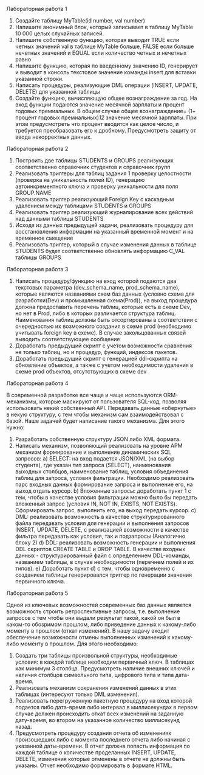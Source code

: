 Лабораторная работа 1

1. Создайте таблицу MyTable(id number, val number)
2. Напишите анонимный блок, который записывает в таблицу MyTable 10 000 целых случайных записей.
3. Напишите собственную функцию, которая выводит TRUE если четных значений val в таблице MyTable больше, FALSE если больше нечетных значений и EQUAL если количество четных и нечетных равно
4. Напишите функцию, которая по введенному значению ID, генерирует и выводит в консоль текстовое значение команды insert для вставки указанной строки.
5. Написать процедуры, реализующие DML операции (INSERT, UPDATE, DELETE) для указанной таблицы
6. Создайте функцию, вычисляющую общее вознаграждение за год. На вход функции подаются значение месячной зарплаты и процент годовых премиальных. В общем случае общее вознаграждение= (1+ процент годовых премиальных)*12* значение месячной зарплаты. При этом предусмотреть что процент вводится как целое число, и требуется преобразовать его к дробному. Предусмотреть защиту от ввода некорректных данных.



Лабораторная работа 2 

1. Построить две таблицы STUDENTS и GROUPS реализующих соответственно справочник студентов и справочник групп
2. Реализовать триггеры для таблиц задания 1 проверку целостности (проверка на уникальность полей ID), генерацию автоинкрементного ключа и проверку уникальности для поля GROUP.NAME
3. Реализовать триггер реализующий Foreign Key с каскадным удалением между таблицами STUDENTS и GROUPS
4. Реализовать триггер реализующий журналирование всех действий над данными таблицы STUDENTS
5. Исходя из данных предыдущей задачи, реализовать процедуру для восстановления информации на указанный временной момент и на временное смещение
6. Реализовать триггер, который в случае изменения данных в таблице STUDENTS будет соответственно обновлять информацию C_VAL таблицы GROUPS


Лабораторная работа 3

1. Написать процедуру/функцию на вход которой подаются два текстовых параметра (dev_schema_name, prod_schema_name), которые являются названиями схем баз данных (условно схема для разработки(Dev) и промышленная схема(Prod)),
на выход процедура должна предоставить перечень таблиц, которые есть в схеме Dev, но нет в Prod, либо в которых различается структура таблиц.
Наименования таблиц должны быть отсортированы в соответствии с очередностью их возможного создания в схеме prod (необходимо учитывать foreign key в схеме). В случае закольцованных связей выводить соответствующее сообщение
2. Доработать предыдущий скрипт с учетом возможности сравнения не только таблиц, но и процедур, функций, индексов пакетов.
3. Доработать предыдущий скрипт с генерацией ddl-скрипта на обновление объектов, а также с учетом необходимости удаления в схеме prod объектов, отсутствующих в схеме dev


Лабораторная работа 4

В современной разработке все чаще и чаще используются ORM-механизмы, которые маскируют от пользователя SQL-код, позволяя использовать некий собственный API. Передавать данные «обернутые» в некую структуру, с тем чтобы механизм сам взаимодействовал с базой. 
Наше задачей будет написание такого механизма. Для этого нужно:
1. Разработать собственную структуру JSON либо XML формата.
2. Написать механизм, позволяющий реализовать на уровне АРМ механизм формирование и выполнение динамических SQL запросов:
 	a) SELECT: на вход подается JSON/XML (на выбор студента), где указан тип запроса (SELECT), наименования выходных столбцов, наименование таблиц, условия объединения таблиц для запроса, условия фильтрации. Необходимо реализовать парс входных данных формирование запроса и выполнение его, на выход отдать курсор.
	b) Вложенные запросы: доработать пункт 1 с тем, чтобы в качестве условия фильтрации можно было бы передать вложенный запрос (условия IN, NOT IN, EXISTS, NOT EXISTS). Сформировать запрос, выполнить его, на выход передать курсор.
	c) DML: реализовать возможность в качестве структурированного файла передавать условия для генерации и выполнения запросов INSERT, UPDATE, DELETE, с реализацией возможности в качестве фильтра передавать как условия, так и подзапросы (Аналогично блоку 2)
	d) DDL: реализовать возможность генерации и выполнения DDL скриптов CREATE TABLE и DROP TABLE. В качестве входных данных - структурированный файл с определением DDL-команды, названием таблицы, в случае необходимости (перечнем полей и их типов).
	e) Доработать пункт d) с тем, чтобы одновременно с созданием таблицы генерировался триггер по генерации значения первичного ключа. 


Лабораторная работа 5

Одной из ключевых возможностей современных баз данных является возможность строить ретроспективные запросы, т.е. выполнение запросов с тем чтобы они выдали результат такой, какой он был в каком-то обозримом прошлом, либо приведение данных к какому-либо моменту в прошлом (откат изменений). 
В нашу задачу входит обеспечение возможности отмены выполненных изменений к какому-либо моменту в прошлом. Для этого необходимо: 
1. Создать три таблицы произвольной структуры, необходимые условия: в каждой таблице необходим первичный ключ. В таблицах как минимум 3 столбца. Предусмотреть наличие внешних ключей и наличия столбцов символьного типа, цифрового типа и типа дата-время.
2. Реализовать механизм сохранения изменений данных в этих таблицах (интересуют только DML изменения).
3. Реализовать перегруженную пакетную процедуру на вход которой подается либо дата-время либо интервал в миллисекундах в первом случае должен происходить откат всех изменений на заданную дату-время, во втором на указанное количество миллисекунд назад.
4. Предусмотреть процедуру создания отчета об изменениях произошедших либо с момента последнего отчета либо начиная с указанной даты-времени. В отчет должна попасть информация по каждой таблице о  количестве проделанных INSERT, UPDATE, DELETE, изменения которые отменены в отчете не должны быть указаны. Отчет необходимо формировать в формате HTML.

